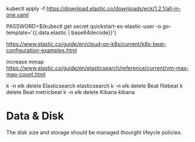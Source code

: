 kubectl apply -f https://download.elastic.co/downloads/eck/1.2.1/all-in-one.yaml

PASSWORD=$(kubectl get secret quickstart-es-elastic-user -o go-template='{{.data.elastic | base64decode}}')


https://www.elastic.co/guide/en/cloud-on-k8s/current/k8s-beat-configuration-examples.html


increase mmap
https://www.elastic.co/guide/en/elasticsearch/reference/current/vm-max-map-count.html

k -n elk delete Elasticsearch elasticsearch
k -n elk delete Beat filebeat
k delete Beat metricbeat
k -n elk delete Kibana kibana

# Data & Disk
The disk size and storage should be managed thourght lifeycle policies.
